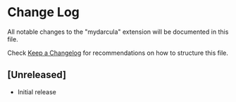 # Change Log

All notable changes to the "mydarcula" extension will be documented in this file.

Check [Keep a Changelog](http://keepachangelog.com/) for recommendations on how to structure this file.

## [Unreleased]

- Initial release
